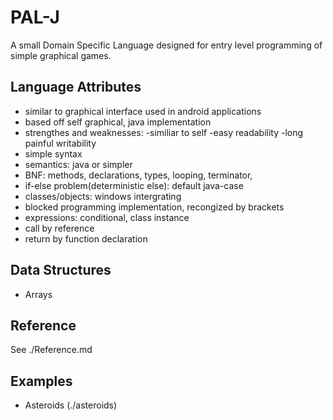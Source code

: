 PAL-J
=====

A small Domain Specific Language designed for entry level programming of simple graphical games.

Language Attributes
-------------------
- similar to graphical interface used in android applications
- based off self graphical, java implementation
- strengthes and weaknesses:
	-similiar to self
	-easy readability
	-long painful writability
- simple syntax
- semantics: java or simpler
- BNF: methods, declarations, types, looping, terminator, 
- if-else problem(deterministic else): default java-case
- classes/objects: windows intergrating
- blocked programming implementation, recongized by brackets
- expressions: conditional, class instance
- call by reference
- return by function declaration

Data Structures
---------------
- Arrays

Reference
---------
See ./Reference.md

Examples
--------
- Asteroids (./asteroids)

